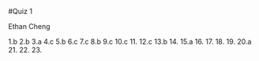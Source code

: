 #Quiz 1

Ethan Cheng

1.b
2.b
3.a
4.c
5.b
6.c
7.c
8.b
9.c
10.c
11.
12.c
13.b
14.
15.a
16.
17.
18.
19.
20.a
21.
22.
23.